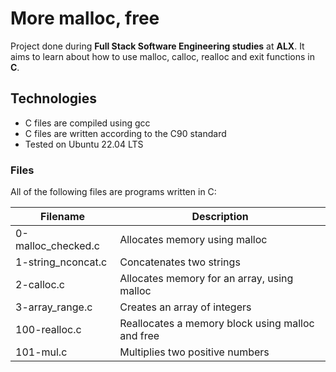# More malloc, free
Project done during **Full Stack Software Engineering studies** at **ALX**. It aims to learn about how to use malloc, calloc, realloc and exit functions in **C**.

## Technologies
* C files are compiled using gcc
* C files are written according to the C90 standard
* Tested on Ubuntu 22.04 LTS

### Files
All of the following files are programs written in C:

| Filename | 	Description |
| ------------- | ------------- |
| 0-malloc_checked.c | 	Allocates memory using malloc |
| 1-string_nconcat.c | 	Concatenates two strings |
| 2-calloc.c | 	Allocates memory for an array, using malloc |
| 3-array_range.c | 	Creates an array of integers |
| 100-realloc.c | 	Reallocates a memory block using malloc and free |
| 101-mul.c | 	Multiplies two positive numbers|
